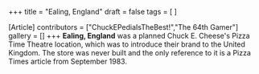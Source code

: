 +++
title = "Ealing, England"
draft = false
tags = [ ]

[Article]
contributors = ["ChuckEPediaIsTheBest!","The 64th Gamer"]
gallery = []
+++
**Ealing, England** was a planned Chuck E. Cheese's Pizza Time Theatre location, which was to introduce their brand to the United Kingdom. The store was never built and the only reference to it is a Pizza Times article from September 1983.